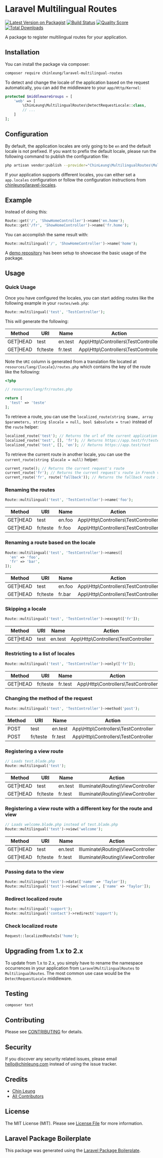 # Laravel Multilingual Routes

[![Latest Version on Packagist](https://img.shields.io/packagist/v/chinleung/laravel-multilingual-routes.svg?style=flat-square)](https://packagist.org/packages/chinleung/laravel-multilingual-routes)
[![Build Status](https://github.com/chinleung/laravel-multilingual-routes/workflows/tests/badge.svg?branch=v2)](https://github.com/chinleung/laravel-multilingual-routes/actions?query=workflow%3Atests)
[![Quality Score](https://img.shields.io/scrutinizer/g/chinleung/laravel-multilingual-routes.svg?style=flat-square)](https://scrutinizer-ci.com/g/chinleung/laravel-multilingual-routes)
[![Total Downloads](https://img.shields.io/packagist/dt/chinleung/laravel-multilingual-routes.svg?style=flat-square)](https://packagist.org/packages/chinleung/laravel-multilingual-routes)

A package to register multilingual routes for your application.

## Installation

You can install the package via composer:

```bash
composer require chinleung/laravel-multilingual-routes
```

To detect and change the locale of the application based on the request automatically, you can add the middleware to your `app/Http/Kernel`:

``` php
protected $middlewareGroups = [
    'web' => [
        \ChinLeung\MultilingualRoutes\DetectRequestLocale::class,
        // ...
    ]
];
```

## Configuration

By default, the application locales are only going to be `en` and the default locale is not prefixed. If you want to prefix the default locale, please run the following command to publish the configuration file:

``` bash
php artisan vendor:publish --provider="ChinLeung\MultilingualRoutes\MultilingualRoutesServiceProvider" --tag="config"
```

If your application supports different locales, you can either set a `app.locales` configuration or follow the configuration instructions from [chinleung/laravel-locales](https://github.com/chinleung/laravel-locales#configuration).

## Example

Instead of doing this:

``` php
Route::get('/', 'ShowHomeController')->name('en.home');
Route::get('/fr', 'ShowHomeController')->name('fr.home');
```

You can accomplish the same result with:

``` php
Route::multilingual('/', 'ShowHomeController')->name('home');
```

A [demo repository](https://github.com/chinleung/laravel-multilingual-routes-demo) has been setup to showcase the basic usage of the package.

## Usage

### Quick Usage

Once you have configured the locales, you can start adding routes like the following example in your `routes/web.php`:

``` php
Route::multilingual('test', 'TestController');
```

This will generate the following:

| Method   | URI     | Name    | Action                              |
|----------|---------|---------|-------------------------------------|
| GET\|HEAD | test | en.test | App\Http\Controllers\TestController |
| GET\|HEAD | fr/teste   | fr.test | App\Http\Controllers\TestController |

Note the `URI` column is generated from a translation file located at `resources/lang/{locale}/routes.php` which contains the key of the route like the following:

``` php
<?php

// resources/lang/fr/routes.php

return [
  'test' => 'teste'
];
```

To retrieve a route, you can use the `localized_route(string $name, array $parameters, string $locale = null, bool $absolute = true)` instead of the `route` helper:

```php
localized_route('test'); // Returns the url of the current application locale
localized_route('test', [], 'fr'); // Returns https://app.test/fr/teste
localized_route('test', [], 'en'); // Returns https://app.test/test
```

To retrieve the current route in another locale, you can use the `current_route(string $locale = null)` helper:

```php
current_route(); // Returns the current request's route
current_route('fr'); // Returns the current request's route in French version
current_route('fr', route('fallback')); // Returns the fallback route if the current route is not registered in French
```

### Renaming the routes

```php
Route::multilingual('test', 'TestController')->name('foo');
```

| Method   | URI     | Name   | Action                              |
|----------|---------|--------|-------------------------------------|
| GET\|HEAD | test | en.foo | App\Http\Controllers\TestController |
| GET\|HEAD | fr/teste   | fr.foo | App\Http\Controllers\TestController |

### Renaming a route based on the locale

```php
Route::multilingual('test', 'TestController')->names([
  'en' => 'foo',
  'fr' => 'bar',
]);
```

| Method   | URI     | Name   | Action                              |
|----------|---------|--------|-------------------------------------|
| GET\|HEAD | test | en.foo | App\Http\Controllers\TestController |
| GET\|HEAD | fr/teste   | fr.bar | App\Http\Controllers\TestController |

### Skipping a locale

```php
Route::multilingual('test', 'TestController')->except(['fr']);
```

| Method   | URI     | Name    | Action                              |
|----------|---------|---------|-------------------------------------|
| GET\|HEAD | test    | en.test | App\Http\Controllers\TestController |

### Restricting to a list of locales

```php
Route::multilingual('test', 'TestController')->only(['fr']);
```


| Method   | URI     | Name    | Action                              |
|----------|---------|---------|-------------------------------------|
| GET\|HEAD | fr/teste | fr.test | App\Http\Controllers\TestController |

### Changing the method of the request

```php
Route::multilingual('test', 'TestController')->method('post');
```

| Method | URI     | Name    | Action                              |
|--------|---------|---------|-------------------------------------|
| POST   | test | en.test | App\Http\Controllers\TestController |
| POST   | fr/teste   | fr.test | App\Http\Controllers\TestController |

### Registering a view route


```php
// Loads test.blade.php
Route::multilingual('test');
```

| Method   | URI     | Name    | Action                              |
|----------|---------|---------|-------------------------------------|
| GET\|HEAD | test | en.test | Illuminate\Routing\ViewController |
| GET\|HEAD | fr/teste   | fr.test | Illuminate\Routing\ViewController |


### Registering a view route with a different key for the route and view

```php
// Loads welcome.blade.php instead of test.blade.php
Route::multilingual('test')->view('welcome');
```

| Method   | URI     | Name    | Action                              |
|----------|---------|---------|-------------------------------------|
| GET\|HEAD | test | en.test | Illuminate\Routing\ViewController |
| GET\|HEAD | fr/teste   | fr.test | Illuminate\Routing\ViewController |

### Passing data to the view

```php
Route::multilingual('test')->data(['name' => 'Taylor']);
Route::multilingual('test')->view('welcome', ['name' => 'Taylor']);
```

### Redirect localized route

```php
Route::multilingual('support');
Route::multilingual('contact')->redirect('support');
```

### Check localized route

```php
Request::localizedRouteIs('home');
```

## Upgrading from 1.x to 2.x

To update from 1.x to 2.x, you simply have to rename the namespace occurrences in your application from `LaravelMultilingualRoutes` to `MultilingualRoutes`. The most common use case would be the `DetectRequestLocale` middleware.

## Testing

```bash
composer test
```

## Contributing

Please see [CONTRIBUTING](CONTRIBUTING.md) for details.

## Security

If you discover any security related issues, please email hello@chinleung.com instead of using the issue tracker.

## Credits

- [Chin Leung](https://github.com/chinleung)
- [All Contributors](../../contributors)

## License

The MIT License (MIT). Please see [License File](LICENSE.md) for more information.

## Laravel Package Boilerplate

This package was generated using the [Laravel Package Boilerplate](https://laravelpackageboilerplate.com).
